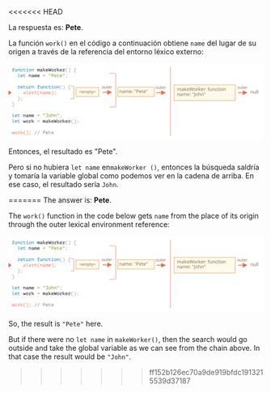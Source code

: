 <<<<<<< HEAD

La respuesta es: **Pete**.

La función `work()` en el código a continuación obtiene `name` del lugar de su origen a través de la referencia del entorno léxico externo:

![](lexenv-nested-work.svg)

Entonces, el resultado es "Pete".

Pero si no hubiera `let name` en` makeWorker () `, entonces la búsqueda saldría y tomaría la variable global como podemos ver en la cadena de arriba. En ese caso, el resultado sería `John`.

=======
The answer is: **Pete**.

The `work()` function in the code below gets `name` from the place of its origin through the outer lexical environment reference:

![](lexenv-nested-work.svg)

So, the result is `"Pete"` here.

But if there were no `let name` in `makeWorker()`, then the search would go outside and take the global variable as we can see from the chain above. In that case the result would be `"John"`.
>>>>>>> ff152b126ec70a9de919bfdc1913215539d37187
